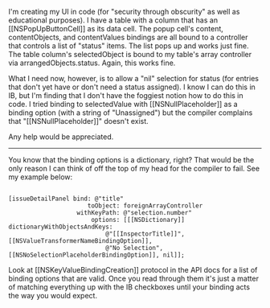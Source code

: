

I'm creating my UI in code (for "security through obscurity" as well as educational purposes). I have a table with a column that has an [[NSPopUpButtonCell]] as its data cell. The popup cell's content, contentObjects, and contentValues bindings are all bound to a controller that controls a list of "status" items. The list pops up and works just fine. The table column's selectedObject is bound to my table's array controller via arrangedObjects.status. Again, this works fine.

What I need now, however, is to allow a "nil" selection for status (for entries that don't yet have or don't need a status assigned). I know I can do this in IB, but I'm finding that I don't have the foggiest notion how to do this in code. I tried binding to selectedValue with [[NSNullPlaceholder]] as a binding option (with a string of "Unassigned") but the compiler complains that "[[NSNullPlaceholder]]" doesn't exist.

Any help would be appreciated.

----

You know that the binding options is a dictionary, right? That would be the only reason I can think of off the top of my head for the compiler to fail. See my example below:

<code>
[issueDetailPanel bind: @"title"
					  toObject: foreignArrayController
				   withKeyPath: @"selection.number"
					   options: [[[NSDictionary]] dictionaryWithObjectsAndKeys:
						   @"[[InspectorTitle]]", [[NSValueTransformerNameBindingOption]],
						   @"No Selection", [[NSNoSelectionPlaceholderBindingOption]], nil]];
</code>

Look at [[NSKeyValueBindingCreation]] protocol in the API docs for a list of binding options that are valid. Once you read through them it's just a matter of matching everything up with the IB checkboxes until your binding acts the way you would expect.